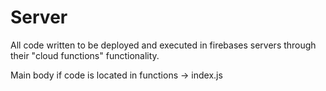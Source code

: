 # Server

All code written to be deployed and executed in firebases servers through their "cloud functions" functionality.

Main body if code is located in functions -> index.js